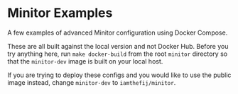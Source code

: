 # Minitor Examples

A few examples of advanced Minitor configuration using Docker Compose.

These are all built against the local version and not Docker Hub. Before you try anything here, run `make docker-build` from the root `minitor` directory so that the `minitor-dev` image is built on your local host.

If you are trying to deploy these configs and you would like to use the public image instead, change `minitor-dev` to `iamthefij/minitor`.
